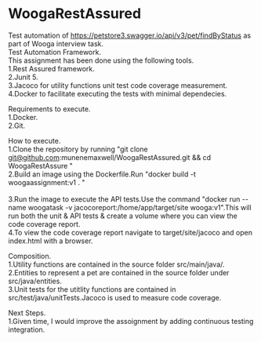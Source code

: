 # WoogaRestAssured
Test automation of https://petstore3.swagger.io/api/v3/pet/findByStatus as part of Wooga interview task. <br/>
Test Automation Framework.<br/> 
This assignment has been done using the following tools. <br/>
    1.Rest Assured framework.   <br/>
    2.Junit 5. <br/>
    3.Jacoco for utility functions unit test code coverage measurement. <br/>
    4.Docker to facilitate executing the tests with minimal dependecies.<br/>
    
Requirements to execute. <br/>
    1.Docker. <br/>
    2.Git.   <br/> 

How to execute. <br/>
    1.Clone the repository by running "git clone git@github.com:munenemaxwell/WoogaRestAssured.git && cd WoogaRestAssure " <br/> 
    2.Build an image using the Dockerfile.Run "docker build -t woogaassignment:v1 . "  <br/>        
    3.Run the image to execute the API tests.Use the command "docker run --name woogatask -v jacocoreport:/home/app/target/site wooga:v1".This will run both the unit & API tests & create a volume where you can view the code coverage report. <br/>
    4.To view the code coverage report navigate to target/site/jacoco and open index.html with a browser. <br/>
    
Composition. <br/>
    1.Utility functions are contained in the source folder src/main/java/.<br/>
    2.Entities to represent a pet are contained in the source folder under src/java/entities. <br/>
    3.Unit tests for the utitlity functions are contained in src/test/java/unitTests.Jacoco is used to measure code coverage.<br/>
    

Next Steps.<br/>
    1.Given time, I would improve the assoignment by adding continuous testing integration.<br/>
    
 
 
   
    

